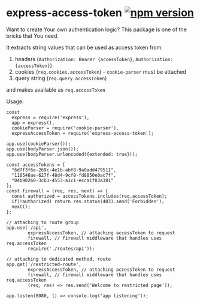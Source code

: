 # express-access-token [![npm version](https://badge.fury.io/js/express-access-token.png)](https://badge.fury.io/js/express-access-token)

Want to create Your own authentication logic?
This package is one of the bricks that You need.

It extracts string values that can be used as access token from:
1. headers (`Authorization: Bearer {accessToken}`, `Authorization: {accessToken}`)
2. cookies (`req.cookies.accessToken`) - `cookie-parser` must be attached
3. query string (`req.query.accessToken`)

and makes available as `req.accessToken`


Usage:
```
const
  express = require('express'),
  app = express(),
  cookieParser = require('cookie-parser'),
  expressAccessToken = require('express-access-token');
  
app.use(cookieParser());
app.use(bodyParser.json());
app.use(bodyParser.urlencoded({extended: true}));

const accessTokens = [
  "6d7f3f6e-269c-4e1b-abf8-9a0add479511",
  "110546ae-627f-48d4-9cf8-fd8850e0ac7f",
  "04b90260-3cb3-4553-a1c1-ecca1f83a381"
];
const firewall = (req, res, next) => {
  const authorized = accessTokens.includes(req.accessToken);
  if(!authorized) return res.status(403).send('Forbidden');
  next();
};

// attaching to route group
app.use('/api', 
        expressAccessToken, // attaching accessToken to request
        firewall, // firewall middleware that handles uses req.accessToken
        require('./routes/api'));
        
// attaching to dedicated method, route
app.get('/restricted-route', 
        expressAccessToken, // attaching accessToken to request
        firewall, // firewall middleware that handles uses req.accessToken
        (req, res) => res.send('Welcome to restricted page'));

app.listen(8080, () => console.log('app listening'));
```

